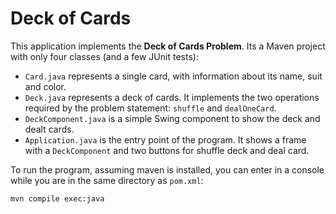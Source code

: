 # Deck of Cards

This application implements the **Deck of Cards Problem**. Its a 
Maven project with only four classes (and a few JUnit tests):

- `Card.java` represents a single card, with information about its name, suit and color.
- `Deck.java` represents a deck of cards. It implements the two 
operations required by the problem statement: `shuffle` and `dealOneCard`.
- `DeckComponent.java` is a simple Swing component to show the deck and
dealt cards.
- `Application.java` is the entry point of the program. It shows a
frame with a `DeckComponent` and two buttons for shuffle deck and deal card.

To run the program, assuming maven is installed, you can enter in
a console while you are in the same directory as `pom.xml`:

```
mvn compile exec:java
```


